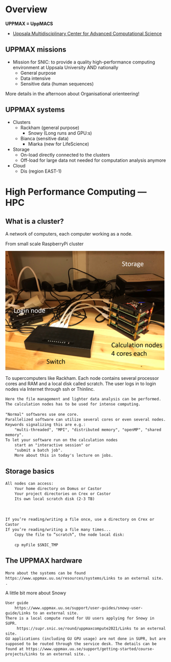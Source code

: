 # Overview

**UPPMAX = UppMACS**
- [Uppsala Multidisciplinary Center for Advanced Computational Science](http://uppmax.uu.se)

## UPPMAX missions
- Mission for SNIC: to provide a quality high-performance computing environment at Uppsala University AND nationally
  - General purpose
  - Data intensive
  - Sensitive data (human sequences)

More details in the afternoon about Organisational orienteering!

    
## UPPMAX systems

- Clusters
  - Rackham (general purpose)
    - Snowy (Long runs and GPU:s)
  - Bianca (sensitive data)
    - Miarka (new for LifeScience)
- Storage
  - On-load directly connected to the clusters
  - Off-load for large data not needed for computation analysis anymore
- Cloud
  - Dis (region EAST-1)

# High Performance Computing — HPC
## What is a cluster?

A network of computers, each computer working as a node.

From small scale RaspberryPi cluster
     
![RaspBerry](./img/Bild1.png)

To supercomputers like Rackham.
Each node contains several processor cores and RAM and a local disk called scratch.
The user logs in to login nodes via Internet through ssh or Thinlinc.

    Here the file management and lighter data analysis can be performed.
    The calculation nodes has to be used for intense computing. 

    "Normal" softwares use one core.
    Parallelized software can utilize several cores or even several nodes. Keywords signalizing this are e.g.:
        "multi-threaded", "MPI", "distributed memory", "openMP", "shared memory".
    To let your software run on the calculation nodes
        start an "interactive session" or
        "submit a batch job".
        More about this in today's lecture on jobs.



## Storage basics


    All nodes can access:
        Your home directory on Domus or Castor
        Your project directories on Crex or Castor
        Its own local scratch disk (2-3 TB)

 

    If you’re reading/writing a file once, use a directory on Crex or Castor
    If you’re reading/writing a file many times...
        Copy the file to ”scratch”, the node local disk:

        cp myFile $SNIC_TMP
        
        
 ## The UPPMAX hardware   
 
 
  
 
    More about the systems can be found https://www.uppmax.uu.se/resources/systems/Links to an external site. .

 
A little bit more about Snowy

    User guide
        https://www.uppmax.uu.se/support/user-guides/snowy-user-guide/Links to an external site.
    There is a local compute round for UU users applying for Snowy in SUPR.
         https://supr.snic.se/round/uppmaxcompute2021/Links to an external site.
    GU applications (including GU GPU usage) are not done in SUPR, but are supposed to be routed through the service desk. The details can be found at https://www.uppmax.uu.se/support/getting-started/course-projects/Links to an external site. .

